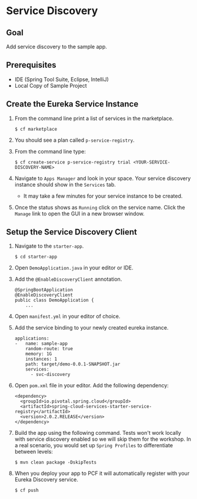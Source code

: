 # Service Discovery

## Goal
Add service discovery to the sample app.

## Prerequisites

+ IDE (Spring Tool Suite, Eclipse, IntelliJ)
+ Local Copy of Sample Project

## Create the Eureka Service Instance

1. From the command line print a list of services in the marketplace.

    `$ cf marketplace`

1. You should see a plan called `p-service-registry`.

1. From the command line type:

    `$ cf create-service p-service-registry trial <YOUR-SERVICE-DISCOVERY-NAME>`

1. Navigate to `Apps Manager` and look in your space.  Your service discovery instance should show in the `Services` tab.  

    * It may take a few minutes for your service instance to be created.  

1. Once the status shows as `Running` click on the service name.  Click the `Manage` link to open the GUI in a new browser window.

## Setup the Service Discovery Client

1. Navigate to the `starter-app`.

    `$ cd starter-app`

1. Open `DemoApplication.java` in your editor or IDE.

1. Add the `@EnableDiscoveryClient` annotation.

    ```
    @SpringBootApplication
    @EnableDiscoveryClient
    public class DemoApplication {
        ...
    ```
    
1. Open `manifest.yml` in your editor of choice.

1. Add the service binding to your newly created eureka instance.

    ```
    applications:
    -   name: sample-app
        random-route: true
        memory: 1G
        instances: 1
        path: target/demo-0.0.1-SNAPSHOT.jar
        services:
          - svc-discovery
    ```

1. Open `pom.xml` file in your editor.  Add the following dependency:

    ```
    <dependency>
	  <groupId>io.pivotal.spring.cloud</groupId>
	  <artifactId>spring-cloud-services-starter-service-registry</artifactId>
      <version>2.0.2.RELEASE</version>
	</dependency>
    ```

1. Build the app using the following command.  Tests won't work locally with service discovery enabled so we will skip them for the workshop.  In a real scenario, you would set up `Spring Profiles` to differentiate between levels:

    `$ mvn clean package -DskipTests`

1. When you deploy your app to PCF it will automatically register with your Eureka Discovery service.

    `$ cf push`

